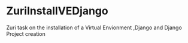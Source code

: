 # ZuriInstallVEDjango
Zuri task on the installation of a Virtual Envionment ,Django and Django Project creation
